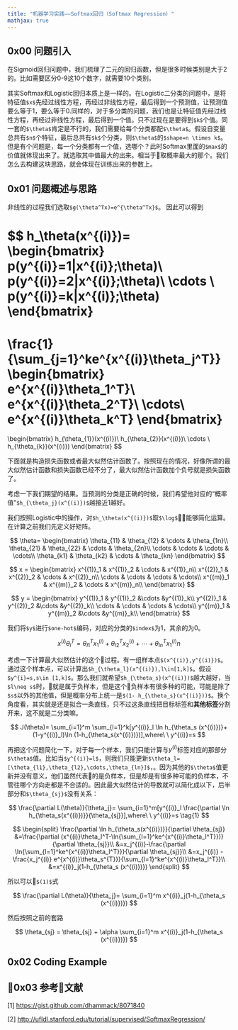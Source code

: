 ```yaml
---
title: "机器学习实践——Softmax回归（Softmax Regression）"
mathjax: true
---
```


## 0x00 问题引入
在Sigmoid回归问题中，我们梳理了二元的回归函数，但是很多时候类别是大于2的。比如需要区分0-9这10个数字，就需要10个类别。

其实Softmax和Logistic回归本质上是一样的。在Logistic二分类的问题中，是将特征值`$x$`先经过线性方程，再经过非线性方程，最后得到一个预测值，让预测值要么等于1，要么等于0.同样的，对于多分类的问题，我们也是让特征值先经过线性方程，再经过非线性方程，最后得到一个值。只不过现在是要得到`$k$`个值。同一套的`$\theta$`肯定是不行的，我们需要给每个分类都配`$\theta$`。假设自变量总共有`$n$`个特征，最后总共有`$k$`个分类，则`$\theta$`的`$shape=n \times k$`。但是有个问题是，每一个分类都有一个值，选哪个？此时Softmax里面的`$max$`的价值就体现出来了。就选取其中值最大的出来。相当于取概率最大的那个。我们怎么去构建这块思路，就会体现在训练出来的参数上。

## 0x01 问题概述与思路

非线性的过程我们选取`$g(\theta^Tx)=e^{\theta^Tx}$`。
因此可以得到

$$
h_\theta(x^{(i)})=
\begin{bmatrix}
p(y^{(i)}=1|x^{(i)};\theta)\\
p(y^{(i)}=2|x^{(i)};\theta)\\
\cdots \\
p(y^{(i)}=k|x^{(i)};\theta)
\end{bmatrix}
=
\frac{1}{\sum_{j=1}^ke^{x^{(i)}\theta_j^T}}
\begin{bmatrix}
e^{x^{(i)}\theta_1^T}\\
e^{x^{(i)}\theta_2^T}\\
\cdots\\
e^{x^{(i)}\theta_k^T}
\end{bmatrix}
=
\begin{bmatrix}
h_{\theta_{1}}(x^{(i)})\\
h_{\theta_{2}}(x^{(i)})\\
\cdots \\
h_{\theta_{k}}(x^{(i)})
\end{bmatrix}
$$

下面就是构造损失函数或者最大似然估计函数了。按照现在的情况，好像所谓的最大似然估计函数和损失函数已经不分了，最大似然估计函数加个负号就是损失函数了。

考虑一下我们期望的结果。当预测的分类是正确的时候，我们希望他对应的“概率值”`$h_{\theta_j}(x^{(i)})$`越接近1越好。

我们按照Logistic中的操作，对`$h_\theta(x^{(i)})$`取`$\log$`能够简化运算。在计算之前我们先定义好矩阵。

$$
\theta=
\begin{bmatrix}
\theta_{11} & \theta_{12} & \cdots & \theta_{1n}\\
\theta_{21} & \theta_{22} & \cdots & \theta_{2n}\\
\cdots & \cdots & \cdots & \cdots\\
\theta_{k1} & \theta_{k2} & \cdots & \theta_{kn}
\end{bmatrix}
$$

$$
x = 
\begin{bmatrix}
x^{(1)}_1 & x^{(1)}_2 & \cdots & x^{(1)}_n\\
x^{(2)}_1 & x^{(2)}_2 & \cdots & x^{(2)}_n\\
\cdots & \cdots & \cdots & \cdots\\
x^{(m)}_1 & x^{(m)}_2 & \cdots & x^{(m)}_n\\
\end{bmatrix}
$$

$$
y = 
\begin{bmatrix}
y^{(1)}_1 & y^{(1)}_2 &\cdots &y^{(1)}_k\\
y^{(2)}_1 & y^{(2)}_2 &\cdots &y^{(2)}_k\\
\cdots & \cdots & \cdots & \cdots\\
y^{(m)}_1 & y^{(m)}_2 &\cdots &y^{(m)}_k\\
\end{bmatrix}
$$

我们将`$y$`进行`$one-hot$`编码，对应的分类的`$index$`为1，其余的为0。

$$
x^{(i)} \theta_l^T=\theta_{l1}^T x^{(i)}_{1}+\theta_{l2}^T x^{(i)}_2+\cdots+\theta_{ln}^T x^{(i)}_1n
$$

考虑一下计算最大似然估计的这个过程。有一组样本点`$(x^{(i)},y^{(i)})$`。通过这个样本点，可以计算出`$h_{\theta_l}(x^{(i)}),l\in[1,k]$`。假设`$y^{i}=s,s\in [1,k]$`。那么我们就希望`$h_{\theta_s}(x^{(i)})$`越大越好，当`$l\neq s$`时，就是属于负样本，但是这个负样本有很多种的可能，可能是除了`$s$`以外的其他值，但是概率分布上统一是`$(1- h_{\theta_s}(x^{(i)}))$`。换个角度看，其实就是还是拟合一条直线，只不过这条直线把目标标签和**其他标签**分割开来，这不就是二分类嘛。

$$
J(\theta)=
\sum_{i=1}^m \sum_{l=1}^k[y^{(i)}_l \ln h_{\theta_s (x^{(i)})}+(1-y^{(i)}_l)\ln (1-h_{\theta_s(x^{(i)})})],where\ \ y^{(i)}=s
$$



再把这个问题简化一下，对于每一个样本，我们只能计算与$y^{(i)}$标签对应的那部分`$\theta$`值。比如当`$y^{(i)}=l$`，则我们只能更新`$\theta_l=[\theta_{l1},\theta_{l2},\cdots,\theta_{ln}]$`，。因为其他的`$\theta$`值更新并没有意义，他们虽然代表的是负样本，但是却是有很多种可能的负样本，不管往哪个方向走都是不合适的。因此最大似然估计的导数就可以简化成以下，后半部分和`$\theta_{sj}$`没有关系：

$$
\frac{\partial L(\theta)}{\theta_j}=
\sum_{i=1}^m[y^{(i)}_l \frac{\partial \ln h_{\theta_s(x^{(i)})}}{\theta_{sj}}],where\ \ y^{(i)}=s \tag{1}
$$

$$
\begin{split}
\frac{\partial \ln h_{\theta_s(x^{(i)})}}{\partial \theta_{sj}}
&=\frac{\partial (x^{(i)}\theta_l^T-\ln{\sum_{l=1}^ke^{x^{(i)}\theta_l^T}})}{\partial \theta_{sj}}\\
&=x_j^{(i)}-\frac{\partial \ln{\sum_{l=1}^ke^{x^{(i)}\theta_l^T}}}{\partial \theta_{sj}}\\
&=x_j^{(i)} - \frac{x_j^{(i)} e^{x^{(i)}\theta_s^{T}}}{\sum_{l=1}^ke^{x^{(i)}\theta_l^T}}\\
&=x^{(i)}_j(1-h_{\theta_s (x^{(i)})})
\end{split}
$$

所以可以`$(1)$`式

$$
\frac{\partial L(\theta)}{\theta_j}=
\sum_{i=1}^m x^{(i)}_j(1-h_{\theta_s (x^{(i)})})
$$

然后按照之前的套路

$$
\theta_{sj} = \theta_{sj} + \alpha \sum_{i=1}^m x^{(i)}_j(1-h_{\theta_s (x^{(i)})})
$$

## 0x02 Coding Example



## 0x03 参考文献
[1] https://gist.github.com/dhammack/8071840

[2] http://ufldl.stanford.edu/tutorial/supervised/SoftmaxRegression/





